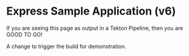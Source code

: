 # Express Sample Application (v6)

If you are seeing this page as output in a Tekton Pipeline, then you are GOOD TO GO!

A change to trigger the build for demonstration.
